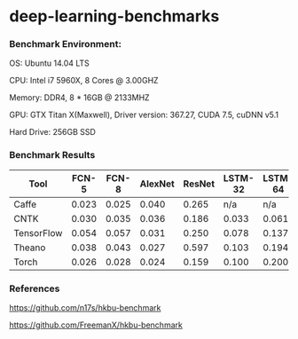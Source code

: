 # deep-learning-benchmarks

### Benchmark Environment:

OS: Ubuntu 14.04 LTS

CPU: Intel i7 5960X, 8 Cores @ 3.00GHZ

Memory: DDR4, 8 * 16GB @ 2133MHZ

GPU: GTX Titan X(Maxwell), Driver version: 367.27, CUDA 7.5, cuDNN v5.1

Hard Drive: 256GB SSD


### Benchmark Results

| Tool     | FCN-5 | FCN-8 | AlexNet | ResNet | LSTM-32 | LSTM-64 |
|-----------|-------|-------|---------|--------|---------|---------|
| Caffe | 0.023 | 0.025 | 0.040   | 0.265  |  n/a    | n/a     |
| CNTK  | 0.030 | 0.035 |  0.036  | 0.186  | 0.033   | 0.061   |
|TensorFlow| 0.054 | 0.057 | 0.031   | 0.250  |  0.078  | 0.137   |
| Theano | 0.038 | 0.043 | 0.027   | 0.597  |  0.103  |  0.194  |
| Torch  | 0.026 | 0.028 | 0.024   | 0.159  |  0.100  | 0.200   |

### References

https://github.com/n17s/hkbu-benchmark

https://github.com/FreemanX/hkbu-benchmark
